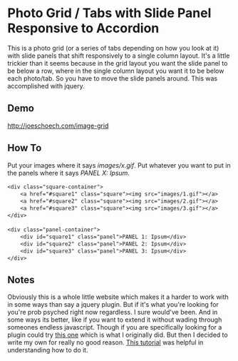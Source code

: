 # Photo Grid / Tabs with Slide Panel Responsive to Accordion

This is a photo grid (or a series of tabs depending on how you look at it) with slide panels that shift responsively to a single column layout. It's a little trickier than it seems because in the grid layout you want the slide panel to be below a row, where in the single column layout you want it to be below each photo/tab. So you have to move the slide panels around. This was accomplished with jquery.

## Demo

http://joeschoech.com/image-grid

## How To

Put your images where it says *images/x.gif*. Put whatever you want to put in the panels where it says *PANEL X: Ipsum*.

	<div class="square-container">
        <a href="#square1" class="square"><img src="images/1.gif"></a>
        <a href="#square2" class="square"><img src="images/2.gif"></a>
        <a href="#square3" class="square"><img src="images/3.gif"></a>
    </div>

    <div class="panel-container">
        <div id="square1" class="panel">PANEL 1: Ipsum</div>
        <div id="square2" class="panel">PANEL 2: Ipsum</div>
        <div id="square3" class="panel">PANEL 3: Ipsum</div>
    </div>

## Notes

Obviously this is a whole little website which makes it a harder to work with in some ways than say a jquery plugin. But if it's what you're looking for you're prob psyched right now regardless. I sure would've been. And in some ways its better, like if you want to extend it without wading through someones endless javascript. Though if you are specifically looking for a plugin could try [this one](https://github.com/samsono/Easy-Responsive-Tabs-to-Accordion) which is what I originally did. But then I decided to write my own for really no good reason. [This tutorial](http://inspirationalpixels.com/tutorials/creating-tabs-with-html-css-and-jquery) was helpful in understanding how to do it.